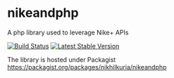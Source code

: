 # nikeandphp
A php library used to leverage Nike+ APIs

[![Build Status](https://travis-ci.org/nikhilkuria/nikeandphp.svg?branch=master)](https://travis-ci.org/nikhilkuria/nikeandphp)
[![Latest Stable Version](https://poser.pugx.org/nikhilkuria/nikeandphp/v/stable)](https://packagist.org/packages/nikhilkuria/nikeandphp)

The library is hosted under Packagist
https://packagist.org/packages/nikhilkuria/nikeandphp
